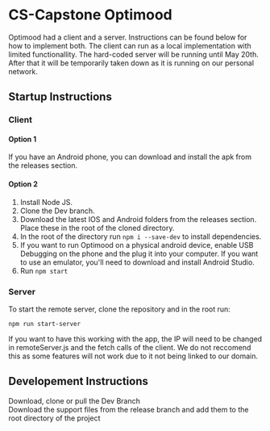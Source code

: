 # CS-Capstone Optimood
 
Optimood had a client and a server. Instructions can be found below for how to implement both. The client can run as a local implementation with limited functionallity. The hard-coded server will be running until May 20th. After that it will be temporarily taken down as it is running on our personal network.
 
## Startup Instructions

### Client

#### Option 1
If you have an Android phone, you can download and install the apk from the releases section. 

#### Option 2
1. Install Node JS.
2. Clone the Dev branch.
3. Download the latest IOS and Android folders from the releases section. Place these in the root of the cloned directory.
4. In the root of the directory run `npm i --save-dev` to install dependencies.
5. If you want to run Optimood on a physical android device, enable USB Debugging on the phone and the plug it into your computer. If you want to use an emulator, you'll need to download and install Android Studio.
6. Run `npm start`

### Server
To start the remote server, clone the repository and in the root run:
```
npm run start-server
```
If you want to have this working with the app, the IP will need to be changed in remoteServer.js and the fetch calls of the client. We do not reccomend this as some features will not work due to it not being linked to our domain.


## Developement Instructions
Download, clone or pull the Dev Branch\
Download the support files from the release branch and add them to the root directory of the project

